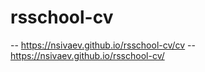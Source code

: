 # rsschool-cv
-- https://nsivaev.github.io/rsschool-cv/cv
-- https://nsivaev.github.io/rsschool-cv/
